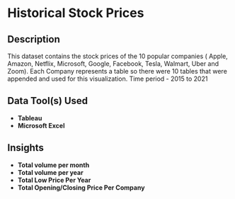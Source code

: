 <h1>Historical Stock Prices</h1>

<h2>Description</h2>
This dataset contains the stock prices of the 10 popular companies ( Apple, 
Amazon, Netflix, Microsoft, Google, Facebook, Tesla, Walmart, Uber and Zoom). 
Each Company represents a table so there were 10 tables that were appended and used for this visualization.
Time period - 2015 to 2021<br />

<h2>Data Tool(s) Used</h2>

- <b>Tableau</b> 
- <b>Microsoft Excel</b> 

<h2>Insights</h2>

- <b>Total volume per month</b> 
- <b>Total volume per year</b> 
- <b>Total Low Price Per Year</b> 
- <b>Total Opening/Closing Price Per Company</b> 

